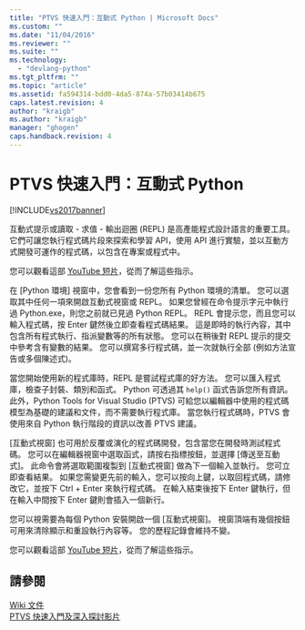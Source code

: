```yaml
---
title: "PTVS 快速入門：互動式 Python | Microsoft Docs"
ms.custom: ""
ms.date: "11/04/2016"
ms.reviewer: ""
ms.suite: ""
ms.technology: 
  - "devlang-python"
ms.tgt_pltfrm: ""
ms.topic: "article"
ms.assetid: fa594314-bdd0-4da5-874a-57b03414b675
caps.latest.revision: 4
author: "kraigb"
ms.author: "kraigb"
manager: "ghogen"
caps.handback.revision: 4
---
```

# PTVS 快速入門：互動式 Python
[!INCLUDE[vs2017banner](../code-quality/includes/vs2017banner.md)]

互動式提示或讀取 \- 求值 \- 輸出迴圈 \(REPL\) 是高產能程式設計語言的重要工具。  它們可讓您執行程式碼片段來探索和學習 API，使用 API 進行實驗，並以互動方式開發可運作的程式碼，以包含在專案或程式中。  
  
 您可以觀看這部 [YouTube 短片](https://www.youtube.com/watch?v=yc2CROtTsC0&index=5&list=PLReL099Y5nRdLgGAdrb_YeTdEnd23s6Ff)，從而了解這些指示。  
  
 在 \[Python 環境\] 視窗中，您會看到一份您所有 Python 環境的清單。  您可以選取其中任何一項來開啟互動式視窗或 REPL。  如果您曾經在命令提示字元中執行過 Python.exe，則您之前就已見過 Python REPL。  REPL 會提示您，而且您可以輸入程式碼，按 Enter 鍵然後立即查看程式碼結果。  這是即時的執行內容，其中包含所有程式執行、指派變數等的所有狀態。  您可以在稍後對 REPL 提示的提交中參考含有變數的結果。  您可以撰寫多行程式碼，並一次就執行全部 \(例如方法宣告或多個陳述式\)。  
  
 當您開始使用新的程式庫時，REPL 是嘗試程式庫的好方法。  您可以匯入程式庫，檢查子封裝、類別和函式。  Python 可透過其 `help()` 函式告訴您所有資訊。  此外，Python Tools for Visual Studio \(PTVS\) 可給您以編輯器中使用的程式碼模型為基礎的建議和文件，而不需要執行程式庫。  當您執行程式碼時，PTVS 會使用來自 Python 執行階段的資訊以改善 PTVS 建議。  
  
 \[互動式視窗\] 也可用於反覆或演化的程式碼開發，包含當您在開發時測試程式碼。  您可以在編輯器視窗中選取函式，請按右指標按鈕，並選擇 \[傳送至互動式\]。  此命令會將選取範圍複製到 \[互動式視窗\] 做為下一個輸入並執行。  您可立即查看結果。  如果您需變更先前的輸入，您可以按向上鍵，以取回程式碼，請修改它，並按下 Ctrl \+ Enter 來執行程式碼。  在輸入結束後按下 Enter 鍵執行，但在輸入中間按下 Enter 鍵則會插入一個新行。  
  
 您可以視需要為每個 Python 安裝開啟一個 \[互動式視窗\]。  視窗頂端有幾個按鈕可用來清除顯示和重設執行內容等。  您的歷程記錄會維持不變。  
  
 您可以觀看這部 [YouTube 短片](https://www.youtube.com/watch?v=yc2CROtTsC0&index=5&list=PLReL099Y5nRdLgGAdrb_YeTdEnd23s6Ff)，從而了解這些指示。  
  
## 請參閱  
 [Wiki 文件](https://github.com/Microsoft/PTVS/wiki/Interactive-REPL)   
 [PTVS 快速入門及深入探討影片](https://www.youtube.com/playlist?list=PLReL099Y5nRdLgGAdrb_YeTdEnd23s6Ff)